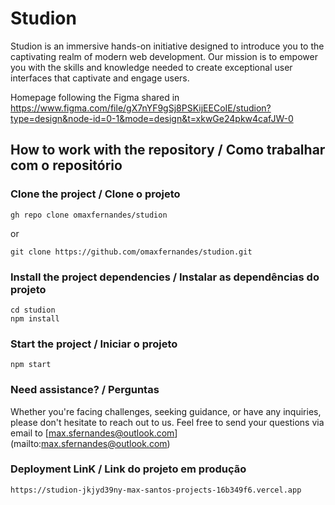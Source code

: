 # Studion

Studion is an immersive hands-on initiative designed to introduce you to the captivating realm of modern web development. Our mission is to empower you with the skills and knowledge needed to create exceptional user interfaces that captivate and engage users.

Homepage following the Figma shared in https://www.figma.com/file/gX7nYF9gSj8PSKijEECoIE/studion?type=design&node-id=0-1&mode=design&t=xkwGe24pkw4cafJW-0

## How to work with the repository / Como trabalhar com o repositório

### Clone the project / Clone o projeto

```
gh repo clone omaxfernandes/studion

```

or

```
git clone https://github.com/omaxfernandes/studion.git

```

### Install the project dependencies / Instalar as dependências do projeto

```
cd studion
npm install
```

### Start the project / Iniciar o projeto

```
npm start
```

### Need assistance? / Perguntas

Whether you're facing challenges, seeking guidance, or have any inquiries, please don't hesitate to reach out to us. Feel free to send your questions via email to [max.sfernandes@outlook.com] (mailto:max.sfernandes@outlook.com)

### Deployment LinK / Link do projeto em produção

```
https://studion-jkjyd39ny-max-santos-projects-16b349f6.vercel.app
```
